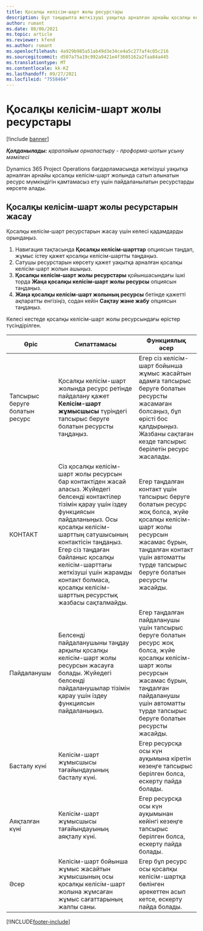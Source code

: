 ```yaml
---
title: Қосалқы келісім-шарт жолы ресурстары
description: Бұл тақырыпта жеткізуші уақытқа арналған арнайы қосалқы келісім-шарт жолы үшін қамтамасыз еткен қатысты ресурстарды көрсету жолы түсіндірілген.
author: rumant
ms.date: 08/06/2021
ms.topic: article
ms.reviewer: kfend
ms.author: rumant
ms.openlocfilehash: 4a929b985a51ab49d3e34ce4a5c277af4c05c216
ms.sourcegitcommit: d507a75a19c992a9421e4f3605162a2faa84a445
ms.translationtype: MT
ms.contentlocale: kk-KZ
ms.lasthandoff: 09/27/2021
ms.locfileid: "7558464"
---
```

# <a name="subcontract-line-resources"></a>Қосалқы келісім-шарт жолы ресурстары

[!include [banner](../../includes/dataverse-preview.md)]

_**Қолданылады:** қарапайым орналастыру - проформа-шотын ұсыну мәмілесі_

Dynamics 365 Project Operations бағдарламасында жеткізуші уақытқа арналған арнайы қосалқы келісім-шарт жолында сатып алынатын ресурс мүмкіндігін қамтамасыз ету үшін пайдаланылатын ресурстарды көрсете алады.

## <a name="create-subcontract-line-resources"></a>Қосалқы келісім-шарт жолы ресурстарын жасау

Қосалқы келісім-шарт ресурстарын жасау үшін келесі қадамдарды орындаңыз.

1. Навигация тақтасында **Қосалқы келісім-шарттар** опциясын таңдап, жұмыс істеу қажет қосалқы келісім-шартты таңдаңыз.
2. Сатушы ресурстарын көрсету қажет уақытқа арналған қосалқы келісім-шарт жолын ашыңыз.
3. **Қосалқы келісім-шарт жолы ресурстары** қойыншасындағы ішкі торда **Жаңа қосалқы келісім-шарт жолы ресурсы** опциясын таңдаңыз.
4. **Жаңа қосалқы келісім-шарт жолының ресурсы** бетінде қажетті ақпаратты енгізіңіз, содан кейін **Сақтау және жабу** опциясын таңдаңыз.

Келесі кестеде қосалқы келісім-шарт жолы ресурсындағы өрістер түсіндірілген.

| Өріс | Сипаттамасы | Функциялық әсер |
| ----- | ----------- | ----------------- |
| Тапсырыс беруге болатын ресурс | Қосалқы келісім-шарт жолында ресурс ретінде пайдалану қажет **Келісім-шарт жұмысшысы** түріндегі тапсырыс беруге болатын ресурсты таңдаңыз.| Егер сіз келісім-шарт бойынша жұмыс жасайтын адамға тапсырыс беруге болатын ресурсты жасамаған болсаңыз, бұл өрісті бос қалдырыңыз. Жазбаны сақтаған кезде тапсырыс берілетін ресурс жасалады.  |
| КОНТАКТ  | Сіз қосалқы келісім-шарт жолы ресурсын бар контактіден жасай аласыз. Жүйедегі белсенді контактілер тізімін қарау үшін іздеу функциясын пайдаланыңыз. Осы қосалқы келісім-шарттың сатушысының контактісін таңдаңыз. Егер сіз таңдаған байланыс қосалқы келісім-шарттағы жеткізуші үшін жарамды контакт болмаса, қосалқы келісім-шарттың ресурстық жазбасы сақталмайды.| Егер таңдалған контакт үшін тапсырыс беруге болатын ресурс жоқ болса, жүйе қосалқы келісім-шарт жолы ресурсын жасамас бұрын, таңдалған контакт үшін автоматты түрде тапсырыс беруге болатын ресурсты жасайды. |
| Пайдаланушы | Белсенді пайдаланушыны таңдау арқылы қосалқы келісім-шарт жолы ресурсын жасауға болады. Жүйедегі белсенді пайдаланушылар тізімін қарау үшін іздеу функциясын пайдаланыңыз.| Егер таңдалған пайдаланушы үшін тапсырыс беруге болатын ресурс жоқ болса, жүйе қосалқы келісім-шарт жолы ресурсын жасамас бұрын, таңдалған пайдаланушы үшін автоматты түрде тапсырыс беруге болатын ресурсты жасайды. |
| Басталу күні | Келісім-шарт жұмысшысы тағайындауының басталу күні.| Егер ресурсқа осы күн ауқымына кіретін кезеңге тапсырыс берілген болса, ескерту пайда болады. |
| Аяқталған күні | Келісім-шарт жұмысшысы тағайындауының аяқталу күні.| Егер ресурсқа осы күн ауқымынан кейінгі кезеңге тапсырыс берілген болса, ескерту пайда болады. |
| Әсер | Келісім-шарт бойынша жұмыс жасайтын жұмысшының осы қосалқы келісім-шарт жолына жұмсаған жұмыс сағаттарының жалпы саны.| Егер бұл ресурс осы қосалқы келісім-шартқа бөлінген әрекеттен асып кетсе, ескерту пайда болады. |


[!INCLUDE[footer-include](../../includes/footer-banner.md)]
